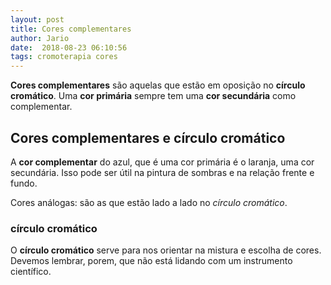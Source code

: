 ```yaml
---
layout: post
title: Cores complementares
author: Jario
date:  2018-08-23 06:10:56
tags: cromoterapia cores
---
```

**Cores complementares** são aquelas que estão em oposição no **círculo cromático**. Uma **cor primária** sempre tem uma **cor secundária** como complementar.

## Cores complementares e círculo cromático

A **cor complementar** do azul, que é uma cor primária é o laranja, uma cor secundária. Isso pode ser útil na pintura de sombras e na relação frente e fundo.
  
Cores análogas: são as que estão lado a lado no _círculo cromático_.

### círculo cromático

O **círculo cromático** serve para nos orientar na mistura e escolha de cores. Devemos lembrar, porem, que não está lidando com um instrumento científico.